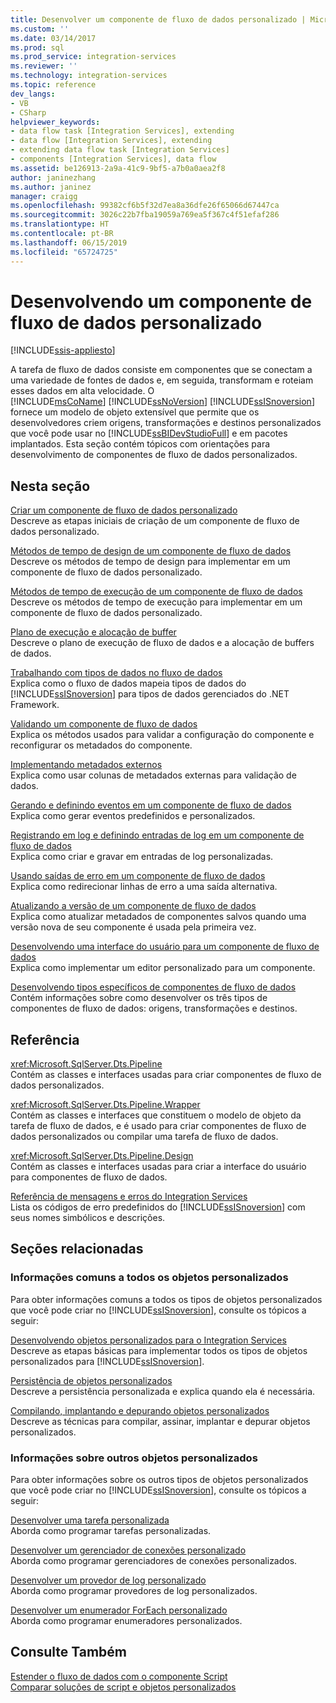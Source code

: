 ```yaml
---
title: Desenvolver um componente de fluxo de dados personalizado | Microsoft Docs
ms.custom: ''
ms.date: 03/14/2017
ms.prod: sql
ms.prod_service: integration-services
ms.reviewer: ''
ms.technology: integration-services
ms.topic: reference
dev_langs:
- VB
- CSharp
helpviewer_keywords:
- data flow task [Integration Services], extending
- data flow [Integration Services], extending
- extending data flow task [Integration Services]
- components [Integration Services], data flow
ms.assetid: be126913-2a9a-41c9-9bf5-a7b0a0aea2f8
author: janinezhang
ms.author: janinez
manager: craigg
ms.openlocfilehash: 99382cf6b5f32d7ea8a36dfe26f65066d67447ca
ms.sourcegitcommit: 3026c22b7fba19059a769ea5f367c4f51efaf286
ms.translationtype: HT
ms.contentlocale: pt-BR
ms.lasthandoff: 06/15/2019
ms.locfileid: "65724725"
---
```

# <a name="developing-a-custom-data-flow-component"></a>Desenvolvendo um componente de fluxo de dados personalizado

[!INCLUDE[ssis-appliesto](../../../includes/ssis-appliesto-ssvrpluslinux-asdb-asdw-xxx.md)]


  A tarefa de fluxo de dados consiste em componentes que se conectam a uma variedade de fontes de dados e, em seguida, transformam e roteiam esses dados em alta velocidade. O [!INCLUDE[msCoName](../../../includes/msconame-md.md)] [!INCLUDE[ssNoVersion](../../../includes/ssnoversion-md.md)] [!INCLUDE[ssISnoversion](../../../includes/ssisnoversion-md.md)] fornece um modelo de objeto extensível que permite que os desenvolvedores criem origens, transformações e destinos personalizados que você pode usar no [!INCLUDE[ssBIDevStudioFull](../../../includes/ssbidevstudiofull-md.md)] e em pacotes implantados. Esta seção contém tópicos com orientações para desenvolvimento de componentes de fluxo de dados personalizados.  
  
## <a name="in-this-section"></a>Nesta seção  
 [Criar um componente de fluxo de dados personalizado](../../../integration-services/extending-packages-custom-objects/data-flow/creating-a-custom-data-flow-component.md)  
 Descreve as etapas iniciais de criação de um componente de fluxo de dados personalizado.  
  
 [Métodos de tempo de design de um componente de fluxo de dados](../../../integration-services/extending-packages-custom-objects/data-flow/design-time-methods-of-a-data-flow-component.md)  
 Descreve os métodos de tempo de design para implementar em um componente de fluxo de dados personalizado.  
  
 [Métodos de tempo de execução de um componente de fluxo de dados](../../../integration-services/extending-packages-custom-objects/data-flow/run-time-methods-of-a-data-flow-component.md)  
 Descreve os métodos de tempo de execução para implementar em um componente de fluxo de dados personalizado.  
  
 [Plano de execução e alocação de buffer](../../../integration-services/extending-packages-custom-objects/data-flow/execution-plan-and-buffer-allocation.md)  
 Descreve o plano de execução de fluxo de dados e a alocação de buffers de dados.  
  
 [Trabalhando com tipos de dados no fluxo de dados](../../../integration-services/extending-packages-custom-objects/data-flow/working-with-data-types-in-the-data-flow.md)  
 Explica como o fluxo de dados mapeia tipos de dados do [!INCLUDE[ssISnoversion](../../../includes/ssisnoversion-md.md)] para tipos de dados gerenciados do .NET Framework.  
  
 [Validando um componente de fluxo de dados](../../../integration-services/extending-packages-custom-objects/data-flow/validating-a-data-flow-component.md)  
 Explica os métodos usados para validar a configuração do componente e reconfigurar os metadados do componente.  
  
 [Implementando metadados externos](../../../integration-services/extending-packages-custom-objects/data-flow/implementing-external-metadata.md)  
 Explica como usar colunas de metadados externas para validação de dados.  
  
 [Gerando e definindo eventos em um componente de fluxo de dados](../../../integration-services/extending-packages-custom-objects/data-flow/raising-and-defining-events-in-a-data-flow-component.md)  
 Explica como gerar eventos predefinidos e personalizados.  
  
 [Registrando em log e definindo entradas de log em um componente de fluxo de dados](../../../integration-services/extending-packages-custom-objects/data-flow/logging-and-defining-log-entries-in-a-data-flow-component.md)  
 Explica como criar e gravar em entradas de log personalizadas.  
  
 [Usando saídas de erro em um componente de fluxo de dados](../../../integration-services/extending-packages-custom-objects/data-flow/using-error-outputs-in-a-data-flow-component.md)  
 Explica como redirecionar linhas de erro a uma saída alternativa.  
  
 [Atualizando a versão de um componente de fluxo de dados](../../../integration-services/extending-packages-custom-objects/data-flow/upgrading-the-version-of-a-data-flow-component.md)  
 Explica como atualizar metadados de componentes salvos quando uma versão nova de seu componente é usada pela primeira vez.  
  
 [Desenvolvendo uma interface do usuário para um componente de fluxo de dados](../../../integration-services/extending-packages-custom-objects/data-flow/developing-a-user-interface-for-a-data-flow-component.md)  
 Explica como implementar um editor personalizado para um componente.  
  
 [Desenvolvendo tipos específicos de componentes de fluxo de dados](../../../integration-services/extending-packages-custom-objects-data-flow-types/developing-specific-types-of-data-flow-components.md)  
 Contém informações sobre como desenvolver os três tipos de componentes de fluxo de dados: origens, transformações e destinos.  
  
## <a name="reference"></a>Referência  
 <xref:Microsoft.SqlServer.Dts.Pipeline>  
 Contém as classes e interfaces usadas para criar componentes de fluxo de dados personalizados.  
  
 <xref:Microsoft.SqlServer.Dts.Pipeline.Wrapper>  
 Contém as classes e interfaces que constituem o modelo de objeto da tarefa de fluxo de dados, e é usado para criar componentes de fluxo de dados personalizados ou compilar uma tarefa de fluxo de dados.  
  
 <xref:Microsoft.SqlServer.Dts.Pipeline.Design>  
 Contém as classes e interfaces usadas para criar a interface do usuário para componentes de fluxo de dados.  
  
 [Referência de mensagens e erros do Integration Services](../../../integration-services/integration-services-error-and-message-reference.md)  
 Lista os códigos de erro predefinidos do [!INCLUDE[ssISnoversion](../../../includes/ssisnoversion-md.md)] com seus nomes simbólicos e descrições.  
  
## <a name="related-sections"></a>Seções relacionadas  
  
### <a name="information-common-to-all-custom-objects"></a>Informações comuns a todos os objetos personalizados  
 Para obter informações comuns a todos os tipos de objetos personalizados que você pode criar no [!INCLUDE[ssISnoversion](../../../includes/ssisnoversion-md.md)], consulte os tópicos a seguir:  
  
 [Desenvolvendo objetos personalizados para o Integration Services](../../../integration-services/extending-packages-custom-objects/developing-custom-objects-for-integration-services.md)  
 Descreve as etapas básicas para implementar todos os tipos de objetos personalizados para [!INCLUDE[ssISnoversion](../../../includes/ssisnoversion-md.md)].  
  
 [Persistência de objetos personalizados](../../../integration-services/extending-packages-custom-objects/persisting-custom-objects.md)  
 Descreve a persistência personalizada e explica quando ela é necessária.  
  
 [Compilando, implantando e depurando objetos personalizados](../../../integration-services/extending-packages-custom-objects/building-deploying-and-debugging-custom-objects.md)  
 Descreve as técnicas para compilar, assinar, implantar e depurar objetos personalizados.  
  
### <a name="information-about-other-custom-objects"></a>Informações sobre outros objetos personalizados  
 Para obter informações sobre os outros tipos de objetos personalizados que você pode criar no [!INCLUDE[ssISnoversion](../../../includes/ssisnoversion-md.md)], consulte os tópicos a seguir:  
  
 [Desenvolver uma tarefa personalizada](../../../integration-services/extending-packages-custom-objects/task/developing-a-custom-task.md)  
 Aborda como programar tarefas personalizadas.  
  
 [Desenvolver um gerenciador de conexões personalizado](../../../integration-services/extending-packages-custom-objects/connection-manager/developing-a-custom-connection-manager.md)  
 Aborda como programar gerenciadores de conexões personalizados.  
  
 [Desenvolver um provedor de log personalizado](../../../integration-services/extending-packages-custom-objects/log-provider/developing-a-custom-log-provider.md)  
 Aborda como programar provedores de log personalizados.  
  
 [Desenvolver um enumerador ForEach personalizado](../../../integration-services/extending-packages-custom-objects/foreach-enumerator/developing-a-custom-foreach-enumerator.md)  
 Aborda como programar enumeradores personalizados.  
  
## <a name="see-also"></a>Consulte Também  
 [Estender o fluxo de dados com o componente Script](../../../integration-services/extending-packages-scripting/data-flow-script-component/extending-the-data-flow-with-the-script-component.md)   
 [Comparar soluções de script e objetos personalizados](../../../integration-services/extending-packages-scripting/comparing-scripting-solutions-and-custom-objects.md)  
  
  
